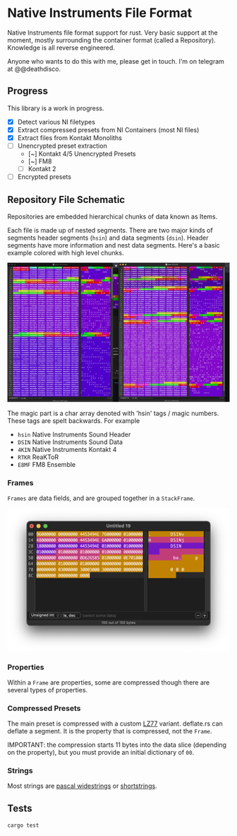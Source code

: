 # Native Instruments File Format

Native Instruments file format support for rust. Very basic support at the moment, mostly surrounding the container format (called a Repository). Knowledge is all reverse engineered.

Anyone who wants to do this with me, please get in touch. I'm on telegram at @@deathdisco.

## Progress

This library is a work in progress.

- [x] Detect various NI filetypes
- [x] Extract compressed presets from NI Containers (most NI files)
- [x] Extract files from Kontakt Monoliths
- [ ] Unencrypted preset extraction
  - [~] Kontakt 4/5 Unencrypted Presets
  - [~] FM8
  - [ ] Kontakt 2
- [ ] Encrypted presets

## Repository File Schematic

Repositories are embedded hierarchical chunks of data known as Items.

Each file is made up of nested segments. There are two major kinds of segments header segments (`hsin`) and data segments (`dsin`). Header segments have more information and nest data segments. Here's a basic example colored with high level chunks.

![chunks](chunks.png)

The magic part is a char array denoted with 'hsin' tags / magic numbers. These tags are spelt backwards. For example

- `hsin` Native Instruments Sound Header
- `DSIN` Native Instruments Sound Data
- `4KIN` Native Instruments Kontakt 4
- `RTKR` ReaKToR
- `E8MF` FM8 Ensemble

### Frames

`Frames` are data fields, and are grouped together in a `StackFrame`.

![data](data.png)

### Properties

Within a `Frame` are properties, some are compressed though there are several types of properties.

### Compressed Presets

The main preset is compressed with a custom [LZ77](https://en.wikipedia.org/wiki/LZ77_and_LZ78) variant. deflate.rs can deflate a segment. It is the property that is compressed, not the `Frame`.

IMPORTANT: the compression starts 11 bytes into the data slice (depending on the property), but you must provide an initial dictionary of `00`.

### Strings

Most strings are [pascal widestrings](https://wiki.lazarus.freepascal.org/Character_and_string_types#WideString) or [shortstrings](https://wiki.lazarus.freepascal.org/Character_and_string_types#ShortString).

## Tests

``` bash
cargo test
```
